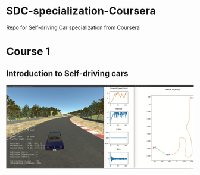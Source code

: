 # SDC-specialization-Coursera
Repo for Self-driving Car specialization from Coursera



# Course 1

## Introduction to Self-driving cars

[![Course1 Final Project](course1/images/C1_Final_project.png)](https://www.youtube.com/embed/eCRTXDaI97Q "SDC_Specialization Course1 Final Project")

